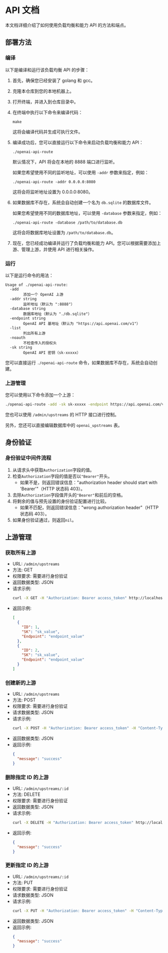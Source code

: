 # API 文档

本文档详细介绍了如何使用负载均衡和能力 API 的方法和端点。

## 部署方法

### 编译

以下是编译和运行该负载均衡 API 的步骤：

1. 首先，确保您已经安装了 golang 和 gcc。

2. 克隆本仓库到您的本地机器上。

3. 打开终端，并进入到仓库目录中。

4. 在终端中执行以下命令来编译代码：

   ```
   make
   ```

   这将会编译代码并生成可执行文件。

5. 编译成功后，您可以直接运行以下命令来启动负载均衡和能力 API：

   ```
   ./openai-api-route
   ```

   默认情况下，API 将会在本地的 8888 端口进行监听。

   如果您希望使用不同的监听地址，可以使用 `-addr` 参数来指定，例如：

   ```
   ./openai-api-route -addr 0.0.0.0:8080
   ```

   这将会将监听地址设置为 0.0.0.0:8080。

6. 如果数据库不存在，系统会自动创建一个名为 `db.sqlite` 的数据库文件。

   如果您希望使用不同的数据库地址，可以使用 `-database` 参数来指定，例如：

   ```
   ./openai-api-route -database /path/to/database.db
   ```

   这将会将数据库地址设置为 `/path/to/database.db`。

7. 现在，您已经成功编译并运行了负载均衡和能力 API。您可以根据需要添加上游、管理上游，并使用 API 进行相关操作。

### 运行

以下是运行命令的用法：

```
Usage of ./openai-api-route:
  -add
        添加一个 OpenAI 上游
  -addr string
        监听地址（默认为 ":8888"）
  -database string
        数据库地址（默认为 "./db.sqlite"）
  -endpoint string
        OpenAI API 基地址（默认为 "https://api.openai.com/v1"）
  -list
        列出所有上游
  -noauth
        不检查传入的授权头
  -sk string
        OpenAI API 密钥（sk-xxxxx）
```

您可以直接运行 `./openai-api-route` 命令，如果数据库不存在，系统会自动创建。

### 上游管理

您可以使用以下命令添加一个上游：

```bash
./openai-api-route -add -sk sk-xxxxx -endpoint https://api.openai.com/v1
```

您也可以使用 `/admin/upstreams` 的 HTTP 接口进行控制。

另外，您还可以直接编辑数据库中的 `openai_upstreams` 表。
## 身份验证

### 身份验证中间件流程

1. 从请求头中获取`Authorization`字段的值。
2. 检查`Authorization`字段的值是否以`"Bearer"`开头。
   - 如果不是，则返回错误信息："authorization header should start with 'Bearer'"（HTTP 状态码 403）。
3. 去除`Authorization`字段值开头的`"Bearer"`和前后的空格。
4. 将剩余的值与预先设置的身份验证配置进行比较。
   - 如果不匹配，则返回错误信息："wrong authorization header"（HTTP 状态码 403）。
5. 如果身份验证通过，则返回`nil`。

## 上游管理

### 获取所有上游

- URL: `/admin/upstreams`
- 方法: GET
- 权限要求: 需要进行身份验证
- 返回数据类型: JSON
- 请求示例:
  ```bash
  curl -X GET -H "Authorization: Bearer access_token" http://localhost:8080/admin/upstreams
  ```
- 返回示例:
  ```json
  [
    {
      "ID": 1,
      "SK": "sk_value",
      "Endpoint": "endpoint_value"
    },
    {
      "ID": 2,
      "SK": "sk_value",
      "Endpoint": "endpoint_value"
    }
  ]
  ```

### 创建新的上游

- URL: `/admin/upstreams`
- 方法: POST
- 权限要求: 需要进行身份验证
- 请求数据类型: JSON
- 请求示例:
  ```bash
  curl -X POST -H "Authorization: Bearer access_token" -H "Content-Type: application/json" -d '{"SK": "sk_value", "Endpoint": "endpoint_value"}' http://localhost:8080/admin/upstreams
  ```
- 返回数据类型: JSON
- 返回示例:
  ```json
  {
    "message": "success"
  }
  ```

### 删除指定 ID 的上游

- URL: `/admin/upstreams/:id`
- 方法: DELETE
- 权限要求: 需要进行身份验证
- 返回数据类型: JSON
- 请求示例:
  ```bash
  curl -X DELETE -H "Authorization: Bearer access_token" http://localhost:8080/admin/upstreams/1
  ```
- 返回示例:
  ```json
  {
    "message": "success"
  }
  ```

### 更新指定 ID 的上游

- URL: `/admin/upstreams/:id`
- 方法: PUT
- 权限要求: 需要进行身份验证
- 请求数据类型: JSON
- 请求示例:
  ```bash
  curl -X PUT -H "Authorization: Bearer access_token" -H "Content-Type: application/json" -d '{"SK": "sk_value", "Endpoint": "endpoint_value"}' http://localhost:8080/admin/upstreams/1
  ```
- 返回数据类型: JSON
- 返回示例:
  ```json
  {
    "message": "success"
  }
  ```
